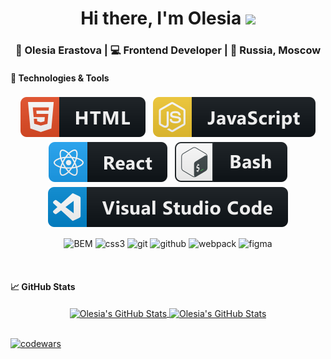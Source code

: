 <!--
**olesia1205/olesia1205** is a ✨ _special_ ✨ repository because its `README.md` (this file) appears on your GitHub profile.
-->

<div align="center">
   <h1>Hi there, I'm Olesia <img src="https://media.giphy.com/media/hvRJCLFzcasrR4ia7z/giphy.gif" width="23px"> </h1>
</div>

<div align="center">
  <h3> 👧 Olesia Erastova | 💻 Frontend Developer | 💫 Russia, Moscow </h3>
</div> 
 
#### 🔧 Technologies & Tools

<p align="center">
  <!-- For more icons please follow  https://github.com/MikeCodesDotNET/ColoredBadges -->
  <img src="https://raw.githubusercontent.com/8bithemant/8bithemant/master/svg/dev/languages/html.svg" alt="html" style="vertical-align:top; margin:4px">      
  <img src="https://raw.githubusercontent.com/8bithemant/8bithemant/master/svg/dev/languages/js.svg" alt="js" style="vertical-align:top; margin:4px"> 
  <img src="https://raw.githubusercontent.com/8bithemant/8bithemant/master/svg/dev/frameworks/react.svg" alt="react" style="vertical-align:top; margin:4px">
<!--   <img src="https://raw.githubusercontent.com/8bithemant/8bithemant/master/svg/dev/services/npm.svg" alt="npm" style="vertical-align:top; margin:4px"> -->
  <img src="https://raw.githubusercontent.com/8bithemant/8bithemant/master/svg/dev/tools/bash.svg" alt="bash" style="vertical-align:top; margin:4px">
  <img src="https://raw.githubusercontent.com/8bithemant/8bithemant/master/svg/dev/tools/visualstudio_code.svg" alt="vscode" style="vertical-align:top; margin:4px">
</p>

<p align="center">
  <img src="https://img.shields.io/badge/-BEM%20-36465D?style=for-the-badge&logo=BEM&logoColor=8FD337" alt="BEM">
  <img src="https://img.shields.io/badge/css3-36465D.svg?style=for-the-badge&logo=css3&logoColor=8FD337" alt="css3">
  <img src="https://img.shields.io/badge/git-36465D.svg?style=for-the-badge&logo=git&logoColor=8FD337" alt="git">
  <img src="https://img.shields.io/badge/github-36465D.svg?style=for-the-badge&logo=github&logoColor=8FD337" alt="github">
  <img src="https://img.shields.io/badge/webpack-36465D.svg?style=for-the-badge&logo=webpack&logoColor=8FD337" alt="webpack">
  <img src="https://img.shields.io/badge/figma-36465D.svg?style=for-the-badge&logo=figma&logoColor=8FD337" alt="figma">
</p> 

<!--
<p align="center" >
  <a href="https://github.com/olesia1205/github-readme-stats"> 
    <img  src="https://github-readme-stats.vercel.app/api?username=olesia1205&&show_icons=true&theme=radical"/>
  </a>
</p>
-->
<br />

 #### &#x1f4c8; GitHub Stats
<p align="center" >
  <a href="https://github.com/olesia1205">
    <img align="center" src="https://github-readme-stats.vercel.app/api/top-langs/?username=olesia1205&hide=c%2B%2B,c,matlab,assembly&title_color=6aa6f8&text_color=8a919a&icon_color=6aa6f8&bg_color=22272e" alt="Olesia's GitHub Stats" />
  </a>

  <a href="https://github.com/olesia1205/olesia1205">
    <img align="center" src="https://github-readme-stats.vercel.app/api?username=olesia1205&show_icons=true&line_height=27&count_private=true&title_color=6aa6f8&text_color=8a919a&icon_color=6aa6f8&bg_color=22272e" alt="Olesia's GitHub Stats" />
  </a> 
</p>
<br />

<a href="https://www.codewars.com/users/olesia1205">
  <img alt="codewars" src="https://www.codewars.com/users/olesia1205/badges/small">
</a>

<!--
[![Top Langs](https://github-readme-stats.vercel.app/api/top-langs/?username=olesia1205&layout=compact)](https://github.com/olesia1205/github-readme-stats)
-->
